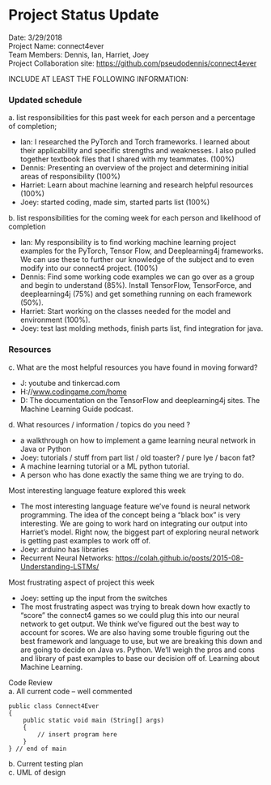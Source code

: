 # Project Status Update  

Date:  3/29/2018  
Project Name: connect4ever  
Team Members: Dennis, Ian, Harriet, Joey  
Project Collaboration site: https://github.com/pseudodennis/connect4ever  

INCLUDE AT LEAST THE FOLLOWING INFORMATION:  
### Updated schedule  
a. list responsibilities for this past week for each person and a percentage of completion;  
  - Ian: I researched the PyTorch and Torch frameworks. I learned about their applicability and specific strengths and weaknesses. I also pulled together textbook files that I shared with my teammates. (100%)
  - Dennis: Presenting an overview of the project and determining initial areas of responsibility (100%)
  - Harriet: Learn about machine learning and research helpful resources (100%)
  - Joey: started coding, made sim, started parts list (100%)

b. list responsibilities for the coming week for each person and likelihood of completion  
  - Ian: My responsibility is to find working machine learning project examples for the PyTorch, Tensor Flow, and Deeplearning4j frameworks. We can use these to further our knowledge of the subject and to even modify into our connect4 project. (100%)
  - Dennis: Find some working code examples we can go over as a group and begin to understand (85%). Install TensorFlow, TensorForce, and deeplearning4j (75%) and get something running on each framework (50%).
  - Harriet: Start working on the classes needed for the model and environment (100%).
  - Joey: test last molding methods, finish parts list, find integration for java.  
          
### Resources  
c. What are the most helpful resources you have found in moving forward?  
  - J: youtube and tinkercad.com  
  - H://www.codingame.com/home  
  - D: The documentation on the TensorFlow and deeplearning4j sites. The Machine Learning Guide podcast. 


d. What resources / information / topics do you need ?  
  - a walkthrough on how to implement a game learning neural network in Java or Python  
  - Joey: tutorials / stuff from part list / old toaster? / pure lye / bacon fat?  
  - A machine learning tutorial or a ML python tutorial.  
  - A person who has done exactly the same thing we are trying to do.  


Most interesting language feature explored this week  
-	The most interesting language feature we’ve found is neural network programming. The idea of the concept being a “black box” is very interesting. We are going to work hard on integrating our output into Harriet’s model. Right now, the biggest part of exploring neural network is getting past examples to work off of.  
- Joey: arduino has libraries 
- Recurrent Neural Networks: https://colah.github.io/posts/2015-08-Understanding-LSTMs/  

Most frustrating aspect of project this week  
  - Joey: setting up the input from the switches  
  -	The most frustrating aspect was trying to break down how exactly to “score” the connect4 games so we could plug this into our neural network to get output. We think we’ve figured out the best way to account for scores. We are also having some trouble figuring out the best framework and language to use, but we are breaking this down and are going to decide on Java vs. Python. We’ll weigh the pros and cons and library of past examples to base our decision off of.
Learning about Machine Learning.

Code Review  
a. All current code – well commented

    public class Connect4Ever
    {
        public static void main (String[] args)
        {
            // insert program here
        }
    } // end of main


b. Current testing plan  
c. UML of design  
